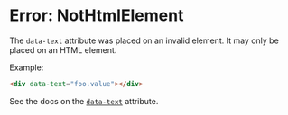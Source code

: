 # Error: NotHtmlElement

The `data-text` attribute was placed on an invalid element. It may only be placed on an HTML element.

Example:

```html
<div data-text="foo.value"></div>
```

See the docs on the [`data-text`](https://data-star.dev/reference/plugins_attributes#text) attribute.